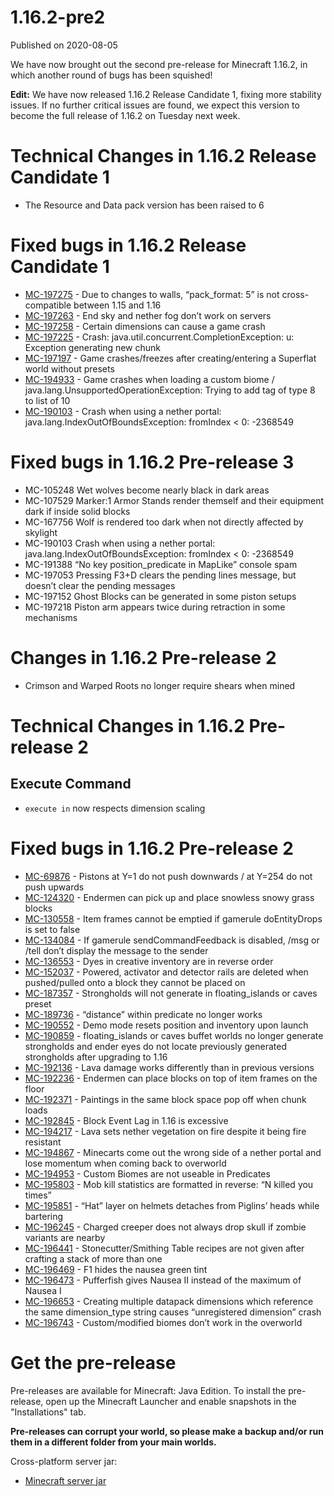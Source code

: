 # 1.16.2-pre2
Published on 2020-08-05

We have now brought out the second pre-release for Minecraft 1.16.2, in which
another round of bugs has been squished!

**Edit:** We have now released 1.16.2 Release Candidate 1, fixing more
stability issues. If no further critical issues are found, we expect this
version to become the full release of 1.16.2 on Tuesday next week.

# Technical Changes in 1.16.2 Release Candidate 1

  * The Resource and Data pack version has been raised to 6

# Fixed bugs in 1.16.2 Release Candidate 1

  * [MC-197275](https://bugs.mojang.com/browse/MC-197275) \- Due to changes to walls, “pack_format: 5” is not cross-compatible between 1.15 and 1.16
  * [MC-197263](https://bugs.mojang.com/browse/MC-197263) \- End sky and nether fog don’t work on servers
  * [MC-197258](https://bugs.mojang.com/browse/MC-197258) \- Certain dimensions can cause a game crash
  * [MC-197225](https://bugs.mojang.com/browse/MC-197225) \- Crash: java.util.concurrent.CompletionException: u: Exception generating new chunk
  * [MC-197197](https://bugs.mojang.com/browse/MC-197197) \- Game crashes/freezes after creating/entering a Superflat world without presets
  * [MC-194933](https://bugs.mojang.com/browse/MC-194933) \- Game crashes when loading a custom biome / java.lang.UnsupportedOperationException: Trying to add tag of type 8 to list of 10
  * [MC-190103](https://bugs.mojang.com/browse/MC-190103) \- Crash when using a nether portal: java.lang.IndexOutOfBoundsException: fromIndex < 0: -2368549

# Fixed bugs in 1.16.2 Pre-release 3

  * MC-105248 Wet wolves become nearly black in dark areas
  * MC-107529 Marker:1 Armor Stands render themself and their equipment dark if inside solid blocks
  * MC-167756 Wolf is rendered too dark when not directly affected by skylight
  * MC-190103 Crash when using a nether portal: java.lang.IndexOutOfBoundsException: fromIndex < 0: -2368549
  * MC-191388 “No key position_predicate in MapLike” console spam
  * MC-197053 Pressing F3+D clears the pending lines message, but doesn’t clear the pending messages
  * MC-197152 Ghost Blocks can be generated in some piston setups
  * MC-197218 Piston arm appears twice during retraction in some mechanisms

# Changes in 1.16.2 Pre-release 2

  * Crimson and Warped Roots no longer require shears when mined

# Technical Changes in 1.16.2 Pre-release 2

## Execute Command

  * `execute in` now respects dimension scaling

# Fixed bugs in 1.16.2 Pre-release 2

  * [MC-69876](https://bugs.mojang.com/browse/MC-69876) \- Pistons at Y=1 do not push downwards / at Y=254 do not push upwards
  * [MC-124320](https://bugs.mojang.com/browse/MC-124320) \- Endermen can pick up and place snowless snowy grass blocks
  * [MC-130558](https://bugs.mojang.com/browse/MC-130558) \- Item frames cannot be emptied if gamerule doEntityDrops is set to false
  * [MC-134084](https://bugs.mojang.com/browse/MC-134084) \- If gamerule sendCommandFeedback is disabled, /msg or /tell don’t display the message to the sender
  * [MC-136553](https://bugs.mojang.com/browse/MC-136553) \- Dyes in creative inventory are in reverse order
  * [MC-152037](https://bugs.mojang.com/browse/MC-152037) \- Powered, activator and detector rails are deleted when pushed/pulled onto a block they cannot be placed on
  * [MC-187357](https://bugs.mojang.com/browse/MC-187357) \- Strongholds will not generate in floating_islands or caves preset
  * [MC-189736](https://bugs.mojang.com/browse/MC-189736) \- “distance” within predicate no longer works
  * [MC-190552](https://bugs.mojang.com/browse/MC-190552) \- Demo mode resets position and inventory upon launch
  * [MC-190859](https://bugs.mojang.com/browse/MC-190859) \- floating_islands or caves buffet worlds no longer generate strongholds and ender eyes do not locate previously generated strongholds after upgrading to 1.16
  * [MC-192136](https://bugs.mojang.com/browse/MC-192136) \- Lava damage works differently than in previous versions
  * [MC-192236](https://bugs.mojang.com/browse/MC-192236) \- Endermen can place blocks on top of item frames on the floor
  * [MC-192371](https://bugs.mojang.com/browse/MC-192371) \- Paintings in the same block space pop off when chunk loads
  * [MC-192845](https://bugs.mojang.com/browse/MC-192845) \- Block Event Lag in 1.16 is excessive
  * [MC-194217](https://bugs.mojang.com/browse/MC-194217) \- Lava sets nether vegetation on fire despite it being fire resistant
  * [MC-194867](https://bugs.mojang.com/browse/MC-194867) \- Minecarts come out the wrong side of a nether portal and lose momentum when coming back to overworld
  * [MC-194953](https://bugs.mojang.com/browse/MC-194953) \- Custom Biomes are not useable in Predicates
  * [MC-195803](https://bugs.mojang.com/browse/MC-195803) \- Mob kill statistics are formatted in reverse: “N killed you <mob> times”
  * [MC-195851](https://bugs.mojang.com/browse/MC-195851) \- “Hat” layer on helmets detaches from Piglins’ heads while bartering
  * [MC-196245](https://bugs.mojang.com/browse/MC-196245) \- Charged creeper does not always drop skull if zombie variants are nearby
  * [MC-196441](https://bugs.mojang.com/browse/MC-196441) \- Stonecutter/Smithing Table recipes are not given after crafting a stack of more than one
  * [MC-196469](https://bugs.mojang.com/browse/MC-196469) \- F1 hides the nausea green tint
  * [MC-196473](https://bugs.mojang.com/browse/MC-196473) \- Pufferfish gives Nausea II instead of the maximum of Nausea I
  * [MC-196653](https://bugs.mojang.com/browse/MC-196653) \- Creating multiple datapack dimensions which reference the same dimension_type string causes “unregistered dimension” crash
  * [MC-196743](https://bugs.mojang.com/browse/MC-196743) \- Custom/modified biomes don’t work in the overworld

# Get the pre-release

Pre-releases are available for Minecraft: Java Edition. To install the pre-
release, open up the Minecraft Launcher and enable snapshots in the
"Installations" tab.

**Pre-releases can corrupt your world, so please make a backup and/or run them
in a different folder from your main worlds.**

Cross-platform server jar:

  * [Minecraft server jar](https://launcher.mojang.com/v1/objects/203e18d79201b5e8c46019074b07e1c3b4c75f57/server.jar)


